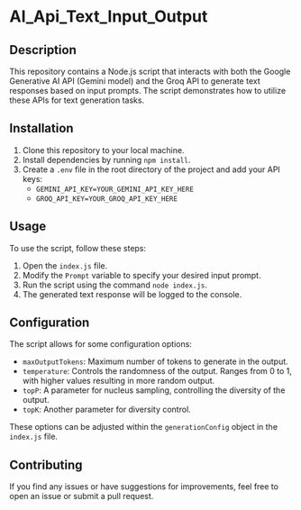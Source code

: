 # AI_Api_Text_Input_Output

## Description

This repository contains a Node.js script that interacts with both the Google Generative AI API (Gemini model) and the Groq API to generate text responses based on input prompts. The script demonstrates how to utilize these APIs for text generation tasks.

## Installation

1. Clone this repository to your local machine.
2. Install dependencies by running `npm install`.
3. Create a `.env` file in the root directory of the project and add your API keys:
    - `GEMINI_API_KEY=YOUR_GEMINI_API_KEY_HERE`
    - `GROQ_API_KEY=YOUR_GROQ_API_KEY_HERE`

## Usage

To use the script, follow these steps:

1. Open the `index.js` file.
2. Modify the `Prompt` variable to specify your desired input prompt.
3. Run the script using the command `node index.js`.
4. The generated text response will be logged to the console.

## Configuration

The script allows for some configuration options:

- `maxOutputTokens`: Maximum number of tokens to generate in the output.
- `temperature`: Controls the randomness of the output. Ranges from 0 to 1, with higher values resulting in more random output.
- `topP`: A parameter for nucleus sampling, controlling the diversity of the output.
- `topK`: Another parameter for diversity control.

These options can be adjusted within the `generationConfig` object in the `index.js` file.

## Contributing

If you find any issues or have suggestions for improvements, feel free to open an issue or submit a pull request.
